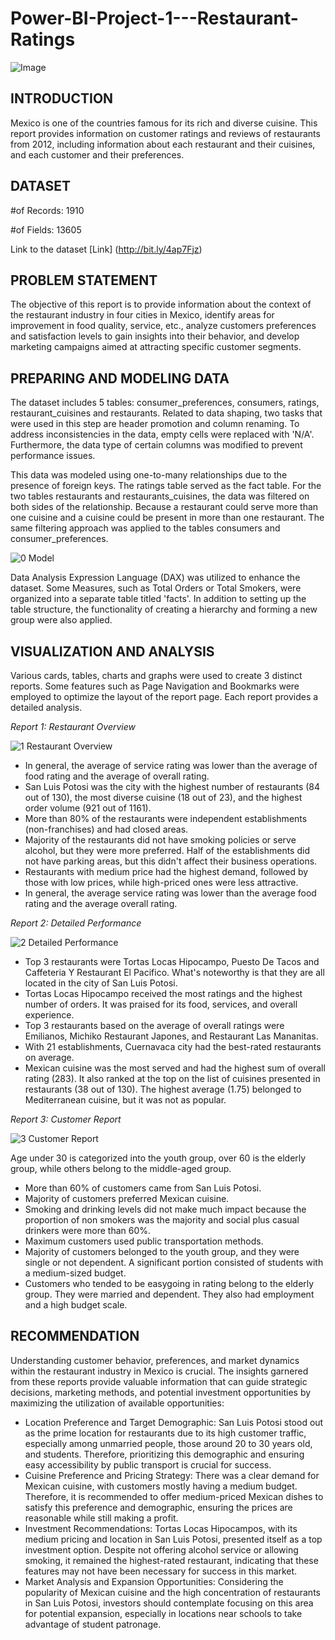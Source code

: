 # Power-BI-Project-1---Restaurant-Ratings

![Image](https://github.com/lpthao0102/Power-BI-Project---Restaurant-Ratings/assets/166318783/219bb367-0bb5-4767-b1e5-a8b26fa911c6)

**INTRODUCTION**
-----------------------------------------------------------------------------------------------
Mexico is one of the countries famous for its rich and diverse cuisine. This report provides information on customer ratings and reviews of restaurants from 2012, including information about each restaurant and their cuisines, and each customer and their preferences.

**DATASET**
-----------------------------------------------------------------------------------------------
#of Records: 1910

#of Fields: 13605

Link to the dataset [Link] (http://bit.ly/4ap7Fjz)

**PROBLEM STATEMENT**
-----------------------------------------------------------------------------------------------
The objective of this report is to provide information about the context of the restaurant industry in four cities in Mexico, identify areas for improvement in food quality, service, etc., analyze customers preferences and satisfaction levels to gain insights into their behavior, and develop marketing campaigns aimed at attracting specific customer segments.

**PREPARING AND MODELING DATA**
-----------------------------------------------------------------------------------------------
The dataset includes 5 tables: consumer_preferences, consumers, ratings, restaurant_cuisines and restaurants. Related to data shaping, two tasks that were used in this step are header promotion and column renaming. To address inconsistencies in the data, empty cells were replaced with 'N/A'. Furthermore, the data type of certain columns was modified to prevent performance issues.

This data was modeled using one-to-many relationships due to the presence of foreign keys. The ratings table served as the fact table. For the two tables restaurants and restaurants_cuisines, the data was filtered on both sides of the relationship. Because a restaurant could serve more than one cuisine and a cuisine could be present in more than one restaurant. The same filtering approach was applied to the tables consumers and consumer_preferences.

![0 Model](https://github.com/lpthao0102/Power-BI-Project---Restaurant-Ratings/assets/166318783/6658033f-7415-4abe-9881-ed8ff2e4c2df)

Data Analysis Expression Language (DAX) was utilized to enhance the dataset. Some Measures, such as Total Orders or Total Smokers, were organized into a separate table titled 'facts'. In addition to setting up the table structure, the functionality of creating a hierarchy and forming a new group were also applied.

**VISUALIZATION AND ANALYSIS**
-----------------------------------------------------------------------------------------------
Various cards, tables, charts and graphs were used to create 3 distinct reports. Some features such as Page Navigation and Bookmarks were employed to optimize the layout of the report page. Each report provides a detailed analysis.

__Report 1:_ Restaurant Overview_

![1 Restaurant Overview](https://github.com/lpthao0102/Power-BI-Project---Restaurant-Ratings/assets/166318783/6602acc7-89f9-4cfd-9696-52b85c7fba8a)

- In general, the average of service rating was lower than the average of food rating and the average of overall rating.
- San Luis Potosi was the city with the highest number of restaurants (84 out of 130), the most diverse cuisine (18 out of 23), and the highest order volume (921 out of 1161).
- More than 80% of the restaurants were independent establishments (non-franchises) and had closed areas.
- Majority of the restaurants did not have smoking policies or serve alcohol, but they were more preferred. Half of the establishments did not have parking areas, but this didn't affect their business operations.
- Restaurants with medium price had the highest demand, followed by those with low prices, while high-priced ones were less attractive.
- In general, the average service rating was lower than the average food rating and the average overall rating.

_Report 2: Detailed Performance_

![2 Detailed Performance](https://github.com/lpthao0102/Power-BI-Project---Restaurant-Ratings/assets/166318783/0aa55c5d-beb8-48a3-a0f2-8c4e84c840e1)

- Top 3 restaurants were Tortas Locas Hipocampo, Puesto De Tacos and Caffeteria Y Restaurant El Pacifico. What's noteworthy is that they are all located in the city of San Luis Potosi.
- Tortas Locas Hipocampo received the most ratings and the highest number of orders. It was praised for its food, services, and overall experience.
- Top 3 restaurants based on the average of overall ratings were Emilianos, Michiko Restaurant Japones, and Restaurant Las Mananitas.
- With 21 establishments, Cuernavaca city had the best-rated restaurants on average.
- Mexican cuisine was the most served and had the highest sum of overall rating (283). It also ranked at the top on the list of cuisines presented in restaurants (38 out of 130). The highest average (1.75) belonged to Mediterranean cuisine, but it was not as popular.

_Report 3: Customer Report_

![3 Customer Report](https://github.com/lpthao0102/Power-BI-Project---Restaurant-Ratings/assets/166318783/fe120e6b-930c-47d4-8aeb-0a375711928c)

Age under 30 is categorized into the youth group, over 60 is the elderly group, while others belong to the middle-aged group.
- More than 60% of customers came from San Luis Potosi.
- Majority of customers preferred Mexican cuisine.
- Smoking and drinking levels did not make much impact because the proportion of non smokers was the majority and social plus casual drinkers were more than 60%.
- Maximum customers used public transportation methods.
- Majority of customers belonged to the youth group, and they were single or not dependent. A significant portion consisted of students with a medium-sized budget.
- Customers who tended to be easygoing in rating belong to the elderly group. They were married and dependent. They also had employment and a high budget scale.

**RECOMMENDATION**
-----------------------------------------------------------------------------------------------
Understanding customer behavior, preferences, and market dynamics within the restaurant industry in Mexico is crucial. The insights garnered from these reports provide valuable information that can guide strategic decisions, marketing methods, and potential investment opportunities by maximizing the utilization of available opportunities:
- Location Preference and Target Demographic: San Luis Potosi stood out as the prime location for restaurants due to its high customer traffic, especially among unmarried people, those around 20 to 30 years old, and students. Therefore, prioritizing this demographic and ensuring easy accessibility by public transport is crucial for success.
- Cuisine Preference and Pricing Strategy: There was a clear demand for Mexican cuisine, with customers mostly having a medium budget. Therefore, it is recommended to offer medium-priced Mexican dishes to satisfy this preference and demographic, ensuring the prices are reasonable while still making a profit.
- Investment Recommendations: Tortas Locas Hipocampos, with its medium pricing and location in San Luis Potosi, presented itself as a top investment option. Despite not offering alcohol service or allowing smoking, it remained the highest-rated restaurant, indicating that these features may not have been necessary for success in this market.
- Market Analysis and Expansion Opportunities: Considering the popularity of Mexican cuisine and the high concentration of restaurants in San Luis Potosi, investors should contemplate focusing on this area for potential expansion, especially in locations near schools to take advantage of student patronage.
